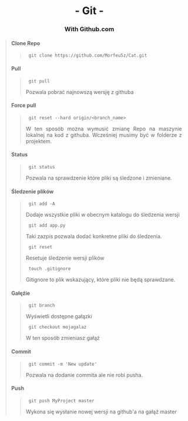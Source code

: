 <div align="center">

# - Git -
### With Github.com

<div align="justify">

>#### Clone Repo
>>      git clone https://github.com/Morfeu5z/Cat.git
>
>#### Pull
>>      git pull
>>Pozwala pobrać najnowszą wersję z githuba
>
>#### Force pull
>>      git reset --hard origin/<branch_name>
>>W ten sposób można wymusić zmianę Repo na maszynie lokalnej na kod z githuba. Wcześniej musimy być w folderze z projektem.
>
>#### Status
>>      git status
>>Pozwala na sprawdzenie które pliki są śledzone i zmieniane.
>
>#### Śledzenie plików
>>      git add -A
>>Dodaje wszystkie pliki w obecnym katalogu do śledzenia wersji
>>
>>      git add app.py
>>Taki zazpis pozwala dodać konkretne pliki do śledzenia.
>>
>>      git reset
>>Resetuje śledzenie wersji plików
>>
>>      touch .gitignore
>>Gitignore to plik wskazujący, które pliki nie będą sprawdzane.
>>      
>#### Gałęźie
>>      git branch
>>Wyświetli dostępne gałązki
>>
>>      git checkout mojagalaz
>>W ten sposób zmieniasz gałąź
>
>#### Commit
>>      git commit -m 'New update'
>>Pozwala na dodanie commita ale nie robi pusha.
>
>#### Push
>>      git push MyProject master
>>Wykona się wysłanie nowej wersji na github'a na gałąź master
>
